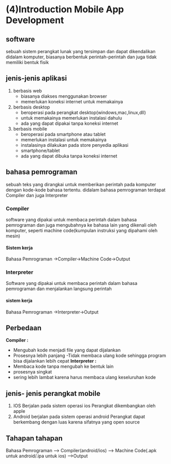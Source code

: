 # (4)Introduction Mobile App Development

## software
sebuah sistem perangkat lunak yang tersimpan dan dapat dikendalikan didalam komputer, biasanya berbentuk perintah-perintah dan juga tidak memiliki bentuk fisik

## jenis-jenis aplikasi
1. berbasis web
    * biasanya diakses menggunakan browser 
    * memerlukan koneksi internet untuk memakainya
2. berbasis desktop
    * beroperasi pada perangkat desktop(windows,mac,linux,dll)
    * untuk memakainya memerlukan instalasi dahulu
    * ada yang dapat dipakai tanpa koneksi internet
3. berbasis mobile
    * beroperasi pada smartphone atau tablet
    * memerlukan instalasi untuk memakainya
    * instalasinya dilakukan pada store penyedia aplikasi 
    * smartphone/tablet
    * ada yang dapat dibuka tanpa koneksi internet

## bahasa pemrograman
sebuah teks yang dirangkai untuk memberikan perintah pada komputer dengan kode-kode bahasa tertentu. didalam bahasa pemrograman terdapat Compiler dan juga Interpreter

### Compiler
software yang dipakai untuk membaca perintah dalam bahasa pemrograman dan juga mengubahnya ke bahasa lain yang dikenali oleh komputer, seperti machine code(kumpulan instruksi yang dipahami oleh mesin)
#### Sistem kerja
Bahasa Pemrograman ->Compiler->Machine Code->Output
### Interpreter
Software yang dipakai untuk membaca perintah dalam bahasa pemrograman dan menjalankan langsung perintah
#### sistem kerja
Bahasa Pemrograman ->Interpreter->Output

## Perbedaan 
**Compiler :** 	
- Mengubah kode menjadi file yang dapat dijalankan
- Prosesnya lebih panjang
-Tidak membaca ulang kode sehingga program bisa dijalankan lebih cepat
**Interpreter :** 
- Membaca kode tanpa mengubah ke bentuk lain
- prosesnya singkat
- sering lebih lambat karena harus membaca ulang keseluruhan kode

## jenis- jenis perangkat mobile
1. IOS 
Berjalan pada sistem operasi ios
Perangkat dikembangkan oleh apple
2. Android
berjalan pada sistem operasi android
Perangkat dapat berkembang dengan luas karena sifatnya yang open source

## Tahapan tahapan

Bahasa Pemrograman —> Compiler(android/ios) —> Machine Code(.apk untuk android/.ipa untuk ios) —>Output

